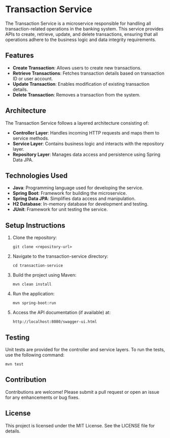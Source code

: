 # Transaction Service

The Transaction Service is a microservice responsible for handling all transaction-related operations in the banking system. This service provides APIs to create, retrieve, update, and delete transactions, ensuring that all operations adhere to the business logic and data integrity requirements.

## Features

- **Create Transaction**: Allows users to create new transactions.
- **Retrieve Transactions**: Fetches transaction details based on transaction ID or user account.
- **Update Transaction**: Enables modification of existing transaction details.
- **Delete Transaction**: Removes a transaction from the system.

## Architecture

The Transaction Service follows a layered architecture consisting of:

- **Controller Layer**: Handles incoming HTTP requests and maps them to service methods.
- **Service Layer**: Contains business logic and interacts with the repository layer.
- **Repository Layer**: Manages data access and persistence using Spring Data JPA.

## Technologies Used

- **Java**: Programming language used for developing the service.
- **Spring Boot**: Framework for building the microservice.
- **Spring Data JPA**: Simplifies data access and manipulation.
- **H2 Database**: In-memory database for development and testing.
- **JUnit**: Framework for unit testing the service.

## Setup Instructions

1. Clone the repository:
   ```
   git clone <repository-url>
   ```

2. Navigate to the transaction-service directory:
   ```
   cd transaction-service
   ```

3. Build the project using Maven:
   ```
   mvn clean install
   ```

4. Run the application:
   ```
   mvn spring-boot:run
   ```

5. Access the API documentation (if available) at:
   ```
   http://localhost:8080/swagger-ui.html
   ```

## Testing

Unit tests are provided for the controller and service layers. To run the tests, use the following command:
```
mvn test
```

## Contribution

Contributions are welcome! Please submit a pull request or open an issue for any enhancements or bug fixes.

## License

This project is licensed under the MIT License. See the LICENSE file for details.